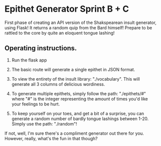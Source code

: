 
# Epithet Generator Sprint B + C
First phase of creating an API version of the Shakspearean insult generator, using Flask! 
It returns a random quip from the Bard himself! Prepare to be rattled to the core by quite an eloquent tongue lashing!

## Operating instructions.

1. Run the flask app

2. The basic route will generate a single epithet in JSON format.

3. To view the entirety of the insult library: "./vocabulary". This will generate all 3 columns of delicious wordiness.

4. To generate multiple epithets, simply follow the path: "./epithets/#" where "#" is the integer representing the
amount of times you'd like your feelings to be hurt.

5. To keep yourself on your toes, and get a bit of a surprise, you can generate a random number of bardly tongue lashings
between 1-20. Simply use the path: "./random"!

If not, well, I'm sure there's a compliment generator out there for you. However, really, what's the fun in that though?
